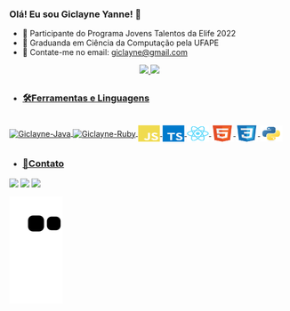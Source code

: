 
### Olá! Eu sou Giclayne Yanne! 👋


- 🔭 Participante do Programa Jovens Talentos da Elife 2022
- 🌱 Graduanda em Ciência da Computação pela UFAPE
- 💬 Contate-me no email: giclayne@gmail.com

<div align="center">
  <a href="https://github.com/giclayne">
  <img height="180em" src="https://github-readme-stats.vercel.app/api?username=giclayne&show_icons=true&theme=dracula&include_all_commits=true&count_private=true"/>
  <img height="180em" src="https://github-readme-stats.vercel.app/api/top-langs/?username=giclayne&layout=compact&langs_count=7&theme=dracula"/>
</div>

##
- <h3>🛠️Ferramentas e Linguagens</h3>

<div style="display: inline_block"><br>
  <img align="center" alt="Giclayne-Java" height="30" width="40" src="https://cdn.jsdelivr.net/gh/devicons/devicon/icons/java/java-original-wordmark.svg" />
  <img align="center" alt="Giclayne-Ruby" height="30" width="40" src="https://cdn.jsdelivr.net/gh/devicons/devicon/icons/ruby/ruby-original.svg"  />
  <img align="center" alt="Giclayne-Js" height="30" width="40" src="https://raw.githubusercontent.com/devicons/devicon/master/icons/javascript/javascript-plain.svg">
  <img align="center" alt="Giclayne-Ts" height="30" width="40" src="https://raw.githubusercontent.com/devicons/devicon/master/icons/typescript/typescript-plain.svg">
  <img align="center" alt="Giclayne-React" height="30" width="40" src="https://raw.githubusercontent.com/devicons/devicon/master/icons/react/react-original.svg">
  <img align="center" alt="Giclayne-HTML" height="30" width="40" src="https://raw.githubusercontent.com/devicons/devicon/master/icons/html5/html5-original.svg">
  <img align="center" alt="Giclayne-CSS" height="30" width="40" src="https://raw.githubusercontent.com/devicons/devicon/master/icons/css3/css3-original.svg">
  <img align="center" alt="Giclayne-Python" height="30" width="40" src="https://raw.githubusercontent.com/devicons/devicon/master/icons/python/python-original.svg">
     
  ##
  
  - <h3>📱Contato</h3>
  
  
  <div> 
  <a href = "mailto:giclayne@gmail.com"><img src="https://img.shields.io/badge/-Gmail-%23333?style=for-the-badge&logo=gmail&logoColor=white" target="_blank"></a>
  <a href="https://www.linkedin.com/in/giclayne-silva-47a8a6183" target="_blank"><img src="https://img.shields.io/badge/-LinkedIn-%230077B5?style=for-the-badge&logo=linkedin&logoColor=white" target="_blank"></a> 
   <a href="https://instagram.com/giclaynesilva" target="_blank"><img src="https://img.shields.io/badge/-Instagram-%23E4405F?style=for-the-badge&logo=instagram&logoColor=white" target="_blank"></a>
   
   
  ![Snake animation](https://github.com/giclayne/giclayne/blob/output/github-contribution-grid-snake.svg)

  
</div>
